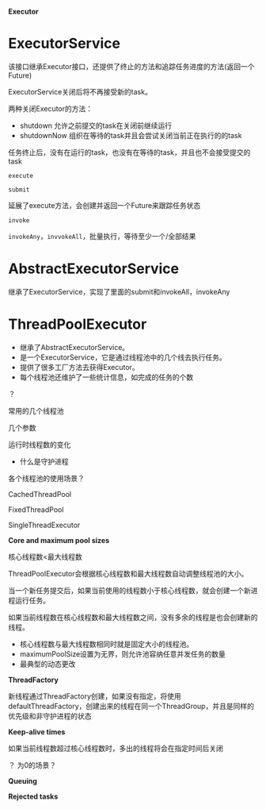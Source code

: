 **Executor**



# **ExecutorService**

该接口继承Executor接口，还提供了终止的方法和追踪任务进度的方法(返回一个Future)

ExecutorService关闭后将不再接受新的task。

两种关闭Executor的方法：

* shutdown 允许之前提交的task在关闭前继续运行
* shutdownNow 组织在等待的task并且会尝试关闭当前正在执行的的task

 任务终止后，没有在运行的task，也没有在等待的task，并且也不会接受提交的task

`execute`

`submit`

延展了execute方法，会创建并返回一个Future来跟踪任务状态



`invoke`

`invokeAny`，`invvokeAll`，批量执行，等待至少一个/全部结果



# AbstractExecutorService



继承了ExecutorService，实现了里面的submit和invokeAll，invokeAny





# ThreadPoolExecutor

* 继承了AbstractExecutorService。
* 是一个ExecutorService，它是通过线程池中的几个线去执行任务。
* 提供了很多工厂方法去获得Executor。
* 每个线程池还维护了一些统计信息，如完成的任务的个数



？ 

常用的几个线程池

几个参数

运行时线程数的变化

* 什么是守护进程



各个线程池的使用场景？

CachedThreadPool

FixedThreadPool

SingleThreadExecutor



**Core and maximum pool sizes**

核心线程数<最大线程数

ThreadPoolExecutor会根据核心线程数和最大线程数自动调整线程池的大小。

当一个新任务提交后，如果当前使用的线程数小于核心线程数，就会创建一个新进程运行任务。

如果当前线程数在核心线程数和最大线程数之间，没有多余的线程是也会创建新的线程。

* 核心线程数与最大线程数相同时就是固定大小的线程池。
* maximumPoolSize设置为无界，则允许池容纳任意并发任务的数量
* 最典型的动态更改



**ThreadFactory**

新线程通过ThreadFactory创建，如果没有指定，将使用defaultThreadFactory，创建出来的线程在同一个ThreadGroup，并且是同样的优先级和非守护进程的状态



**Keep-alive times**

如果当前线程数超过核心线程数时，多出的线程将会在指定时间后关闭

？ 为0的场景？



**Queuing**





**Rejected tasks**



